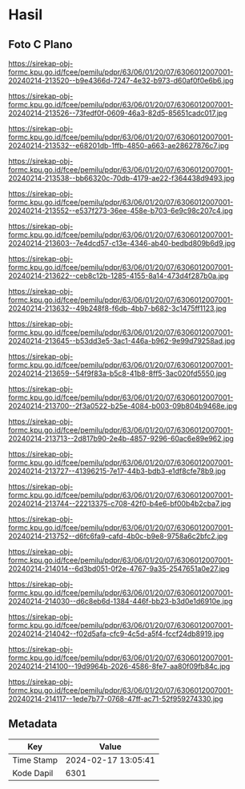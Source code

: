# Hasil

## Foto C Plano

https://sirekap-obj-formc.kpu.go.id/fcee/pemilu/pdpr/63/06/01/20/07/6306012007001-20240214-213520--b9e4366d-7247-4e32-b973-d60af0f0e6b6.jpg

https://sirekap-obj-formc.kpu.go.id/fcee/pemilu/pdpr/63/06/01/20/07/6306012007001-20240214-213526--73fedf0f-0609-46a3-82d5-85651cadc017.jpg

https://sirekap-obj-formc.kpu.go.id/fcee/pemilu/pdpr/63/06/01/20/07/6306012007001-20240214-213532--e68201db-1ffb-4850-a663-ae28627876c7.jpg

https://sirekap-obj-formc.kpu.go.id/fcee/pemilu/pdpr/63/06/01/20/07/6306012007001-20240214-213538--bb66320c-70db-4179-ae22-f364438d9493.jpg

https://sirekap-obj-formc.kpu.go.id/fcee/pemilu/pdpr/63/06/01/20/07/6306012007001-20240214-213552--e537f273-36ee-458e-b703-6e9c98c207c4.jpg

https://sirekap-obj-formc.kpu.go.id/fcee/pemilu/pdpr/63/06/01/20/07/6306012007001-20240214-213603--7e4dcd57-c13e-4346-ab40-bedbd809b6d9.jpg

https://sirekap-obj-formc.kpu.go.id/fcee/pemilu/pdpr/63/06/01/20/07/6306012007001-20240214-213622--ceb8c12b-1285-4155-8a14-473d4f287b0a.jpg

https://sirekap-obj-formc.kpu.go.id/fcee/pemilu/pdpr/63/06/01/20/07/6306012007001-20240214-213632--49b248f8-f6db-4bb7-b682-3c1475ff1123.jpg

https://sirekap-obj-formc.kpu.go.id/fcee/pemilu/pdpr/63/06/01/20/07/6306012007001-20240214-213645--b53dd3e5-3ac1-446a-b962-9e99d79258ad.jpg

https://sirekap-obj-formc.kpu.go.id/fcee/pemilu/pdpr/63/06/01/20/07/6306012007001-20240214-213659--54f9f83a-b5c8-41b8-8ff5-3ac020fd5550.jpg

https://sirekap-obj-formc.kpu.go.id/fcee/pemilu/pdpr/63/06/01/20/07/6306012007001-20240214-213700--2f3a0522-b25e-4084-b003-09b804b9468e.jpg

https://sirekap-obj-formc.kpu.go.id/fcee/pemilu/pdpr/63/06/01/20/07/6306012007001-20240214-213713--2d817b90-2e4b-4857-9296-60ac6e89e962.jpg

https://sirekap-obj-formc.kpu.go.id/fcee/pemilu/pdpr/63/06/01/20/07/6306012007001-20240214-213727--41396215-7e17-44b3-bdb3-e1df8cfe78b9.jpg

https://sirekap-obj-formc.kpu.go.id/fcee/pemilu/pdpr/63/06/01/20/07/6306012007001-20240214-213744--22213375-c708-42f0-b4e6-bf00b4b2cba7.jpg

https://sirekap-obj-formc.kpu.go.id/fcee/pemilu/pdpr/63/06/01/20/07/6306012007001-20240214-213752--d6fc6fa9-cafd-4b0c-b9e8-9758a6c2bfc2.jpg

https://sirekap-obj-formc.kpu.go.id/fcee/pemilu/pdpr/63/06/01/20/07/6306012007001-20240214-214014--6d3bd051-0f2e-4767-9a35-2547651a0e27.jpg

https://sirekap-obj-formc.kpu.go.id/fcee/pemilu/pdpr/63/06/01/20/07/6306012007001-20240214-214030--d6c8eb6d-1384-446f-bb23-b3d0e1d6910e.jpg

https://sirekap-obj-formc.kpu.go.id/fcee/pemilu/pdpr/63/06/01/20/07/6306012007001-20240214-214042--f02d5afa-cfc9-4c5d-a5f4-fccf24db8919.jpg

https://sirekap-obj-formc.kpu.go.id/fcee/pemilu/pdpr/63/06/01/20/07/6306012007001-20240214-214100--19d9964b-2026-4586-8fe7-aa80f09fb84c.jpg

https://sirekap-obj-formc.kpu.go.id/fcee/pemilu/pdpr/63/06/01/20/07/6306012007001-20240214-214117--1ede7b77-0768-47ff-ac71-52f959274330.jpg


## Metadata

| Key        | Value               |
| ---------- | ------------------- |
| Time Stamp | 2024-02-17 13:05:41 |
| Kode Dapil | 6301                |



